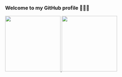 ### Welcome to my GitHub profile 👋:smile::yum:

<div>
  <a href="https://github.com/raulmarciano">
  <img height="180em" src="https://github-readme-stats.vercel.app/api?username=raulmarciano&show_icons=true&theme=dark&include_all_commits=true&count_private=true" />
  <img height="180em" src="https://github-readme-stats.vercel.app/api/top-langs/?username=raulmarciano&layout=compact&langs_count=7&theme=dark"/>
</div>
